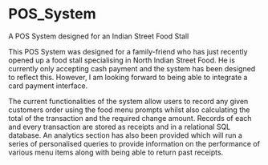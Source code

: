 # POS_System
A POS System designed for an Indian Street Food Stall

This POS System was designed for a family-friend who has just recently opened up a food stall specialising in North Indian Street Food. He is currently only accepting cash payment and the system has been designed to reflect this. However, I am looking forward to being able to integrate a card payment interface. 

The current functionalities of the system allow users to record any given customers order using the food menu prompts whilst also calculating the total of the transaction and the required change amount. Records of each and every transaction are stored as receipts and in a relational SQL database. An analytics section has also been provided which will run a series of personalised queries to provide information on the performance of various menu items along with being able to return past receipts. 
